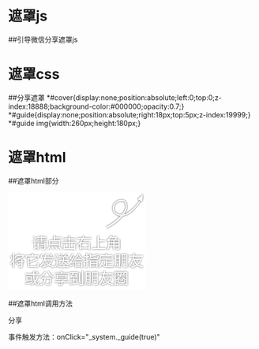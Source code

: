 # 遮罩js
##引导微信分享遮罩js
<!--分享遮罩-->
<script type="text/javascript">

    var _system={

        $:function(id){return document.getElementById(id);},

   _client:function(){

      return {w:document.documentElement.scrollWidth,h:document.documentElement.scrollHeight,bw:document.documentElement.clientWidth,bh:document.documentElement.clientHeight};

   },

   _scroll:function(){

      return {x:document.documentElement.scrollLeft?document.documentElement.scrollLeft:document.body.scrollLeft,y:document.documentElement.scrollTop?document.documentElement.scrollTop:document.body.scrollTop};

   },

   _cover:function(show){

      if(show){

     this.$("cover").style.display="block";

     this.$("cover").style.width=(this._client().bw>this._client().w?this._client().bw:this._client().w)+"px";

     this.$("cover").style.height=(this._client().bh>this._client().h?this._client().bh:this._client().h)+"px";

  }else{

     this.$("cover").style.display="none";

  }

   },

   _guide:function(click){

      this._cover(true);

      this.$("guide").style.display="block";

      this.$("guide").style.top=(_system._scroll().y+5)+"px";

      window.onresize=function(){_system._cover(true);_system.$("guide").style.top=(_system._scroll().y+5)+"px";};

  if(click){_system.$("cover").onclick=function(){

         _system._cover();

         _system.$("guide").style.display="none";

 _system.$("cover").onclick=null;

 window.onresize=null;

  };}

   },

   _zero:function(n){

      return n<0?0:n;

   }

}

</script>

# 遮罩css
##分享遮罩
*#cover{display:none;position:absolute;left:0;top:0;z-index:18888;background-color:#000000;opacity:0.7;}
*#guide{display:none;position:absolute;right:18px;top:5px;z-index:19999;}
*#guide img{width:260px;height:180px;}

# 遮罩html
##遮罩html部分
<div id="cover"></div>
<div id="guide"><img src="images/town_recommend_m/shareto.png" width="278" height="198"></div>  

##遮罩html调用方法
<div class="shareto" onClick="_system._guide(true)">分享</div>

事件触发方法：onClick="_system._guide(true)"